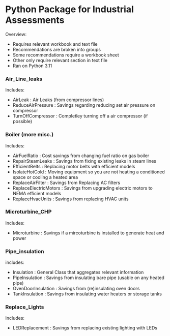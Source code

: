 # Python Package for Industrial Assessments
Overview:  
 - Requires relevant workbook and text file  
 - Recommendations are broken into groups
 - Some recommendations require a workbook sheet
 - Other only require relevant section in text file
 - Ran on Python 3.11
 
### Air_Line_leaks  
Includes:  
 - AirLeak : Air Leaks (from compressor lines)
 - ReduceAirPressure : Savings regarding reducing set air pressure on compressor  
 - TurnOffCompressor : Completley turning off a air compressor (if possible)  

### Boiler (more misc.)
Includes:  
 - AirFuelRatio : Cost savings from changing fuel ratio on gas boiler  
 - RepairSteamLeaks : Savings from fixing existing leaks in steam lines  
 - EfficientBelts : Replacing motor belts with efficient models
 - IsolateHotCold : Moving equipment so you are not heating a conditioned space or cooling a heated area  
 - ReplaceAirFilter : Savings from Replacing AC filters
 - ReplaceElectricMotors : Savings from upgrading electric motors to NEMA efficient models  
 - ReplaceHvacUnits : Savings from replacing HVAC units
 
### Microturbine_CHP  
Includes:  
 - Microturbine : Savings if a mircoturbine is installed to generate heat and power  
 
### Pipe_insulation
includes:  
 - Insulation : General Class that aggregates relevant information
 - PipeInsulation : Savings from insulating bare pipe (usable on any heated pipe)
 - OvenDoorInsulation : Savings from (re)insulating oven doors  
 - TankInsulation : Savings from insulating water heaters or storage tanks  
 
### Replace_Lights 
Includes: 
 - LEDReplacement : Savings from replacing existing lighting with LEDs
